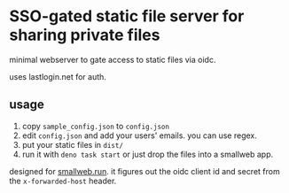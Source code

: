 # SSO-gated static file server for sharing private files

minimal webserver to gate access to static files via oidc.

uses lastlogin.net for auth.

## usage

1. copy `sample_config.json` to `config.json`
2. edit `config.json` and add your users' emails. you can use regex.
3. put your static files in `dist/`
4. run it with `deno task start` or just drop the files into a smallweb app.

designed for [smallweb.run](https://smallweb.run). it figures out the oidc client id and secret from the `x-forwarded-host` header.
